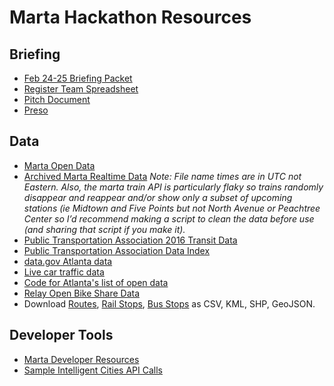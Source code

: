 # Marta Hackathon Resources

## Briefing

* [Feb 24-25 Briefing Packet](https://docs.google.com/document/d/1PEdZJ03WG3cgMZhT9vNbkQMmcNICZhsGM1B-Y4BrkBY/edit)
* [Register Team Spreadsheet](https://docs.google.com/spreadsheets/d/1p4pW4fqVrwK6blf-NECaFuCwwisblU38HPauPnJwtU4/edit#gid=0)
* [Pitch Document](https://docs.google.com/document/d/1LdVbfub5kd0JDPsLduwZKCyYYRLdtbdORG8_hHCkplk/edit)
* [Preso](http://bit.ly/MARTAhackPresoFeb17)

## Data

* [Marta Open Data](http://opendata.itsmarta.com/)
* [Archived Marta Realtime Data](http://klingmandesign.com/marta/) *Note: File name times are in UTC not Eastern.  Also, the marta train API is particularly flaky so trains randomly disappear and reappear and/or show only a subset of upcoming stations (ie Midtown and Five Points but not North Avenue or Peachtree Center so I’d recommend making a script to clean the data before use (and sharing that script if you make it).*
* [Public Transportation Association 2016 Transit Data](http://www.apta.com/resources/statistics/Documents/Ridership/2016-q1-ridership-APTA.pdf)  
* [Public Transportation Association Data Index](http://www.apta.com/resources/statistics/Documents/Forms/AllItems.aspx?RootFolder=%2fresources%2fstatistics%2fDocuments%2fRidership&FolderCTID=0x0120006BE9AB89F00BAE4583BADAD635F81BA6)  
* [data.gov Atlanta data](https://catalog.data.gov/dataset?q=atlanta&sort=views_recent+desc&ext_location=&ext_bbox=&ext_prev_extent=-142.03125%2C8.754794702435618%2C-59.0625%2C61.77312286453146&page=1)  
* [Live car traffic data](http://www.511ga.org/#a_con_ctl&u_con_ctl&msg_ctl&h_inc_ctl&l_inc_ctl&vsp_ctl&cam_ctl&g_inf_ctl&spec_ctl&zoom=7&lat=3996483.9446&lon=-9392233.53605)  
* [Code for Atlanta's list of open data](https://github.com/codeforatlanta/open-data)
* [Relay Open Bike Share Data](https://relaybikeshare.socialbicycles.com/opendata)
* Download [Routes](http://data.georgia.org/site/#routes), [Rail Stops](http://data.georgia.org/site/#marta), [Bus Stops](http://data.georgia.org/site/#transit) as CSV, KML, SHP, GeoJSON.

## Developer Tools

* [Marta Developer Resources](http://www.itsmarta.com/app-developer-resources.aspx)
* [Sample Intelligent Cities API Calls](intelligentCities/)

